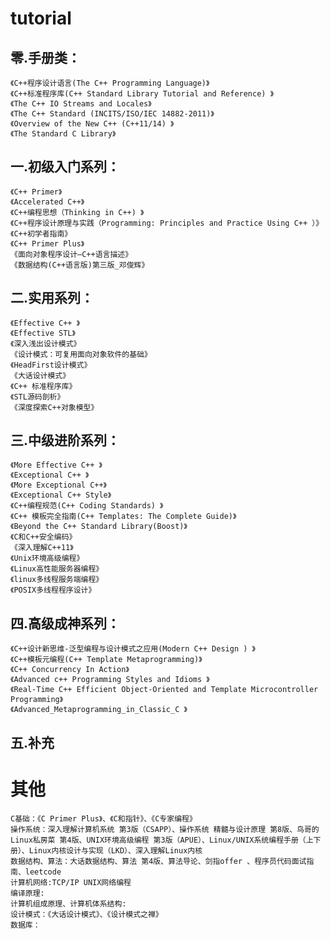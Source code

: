 # tutorial

## 零.手册类：

    《C++程序设计语言(The C++ Programming Language)》
    《C++标准程序库(C++ Standard Library Tutorial and Reference) 》
    《The C++ IO Streams and Locales》
    《The C++ Standard (INCITS/ISO/IEC 14882-2011)》
    《Overview of the New C++ (C++11/14) 》
    《The Standard C Library》
    
## 一.初级入门系列：

    《C++ Primer》
    《Accelerated C++》
    《C++编程思想（Thinking in C++) 》
    《C++程序设计原理与实践（Programming: Principles and Practice Using C++ ）》
    《C++初学者指南》
    《C++ Primer Plus》
    《面向对象程序设计—C++语言描述》
    《数据结构(C++语言版)第三版_邓俊辉》
    
## 二.实用系列：

    《Effective C++ 》
    《Effective STL》
    《深入浅出设计模式》
    《设计模式：可复用面向对象软件的基础》
    《HeadFirst设计模式》
    《大话设计模式》
    《C++ 标准程序库》
    《STL源码剖析》
    《深度探索C++对象模型》
    
## 三.中级进阶系列：

    《More Effective C++ 》
    《Exceptional C++ 》
    《More Exceptional C++》
    《Exceptional C++ Style》
    《C++编程规范(C++ Coding Standards) 》
    《C++ 模板完全指南(C++ Templates: The Complete Guide)》
    《Beyond the C++ Standard Library(Boost)》
    《C和C++安全编码》
    《深入理解C++11》
    《Unix环境高级编程》
    《Linux高性能服务器编程》
    《linux多线程服务端编程》
    《POSIX多线程程序设计》

## 四.高级成神系列：

    《C++设计新思维-泛型编程与设计模式之应用(Modern C++ Design ) 》
    《C++模板元编程(C++ Template Metaprogramming)》
    《C++ Concurrency In Action》
    《Advanced c++ Programming Styles and Idioms 》
    《Real-Time C++ Efficient Object-Oriented and Template Microcontroller Programming》
    《Advanced_Metaprogramming_in_Classic_C 》
    
## 五.补充

# 其他

    C基础：《C Primer Plus》、《C和指针》、《C专家编程》
    操作系统：深入理解计算机系统 第3版（CSAPP）、操作系统 精髓与设计原理 第8版、鸟哥的Linux私房菜 第4版、UNIX环境高级编程 第3版（APUE）、Linux/UNIX系统编程手册（上下册）、Linux内核设计与实现（LKD）、深入理解Linux内核
    数据结构、算法：大话数据结构、算法 第4版、算法导论、剑指offer 、程序员代码面试指南、leetcode
    计算机网络:TCP/IP UNIX网络编程
    编译原理:
    计算机组成原理、计算机体系结构:
    设计模式：《大话设计模式》、《设计模式之禅》
    数据库：

